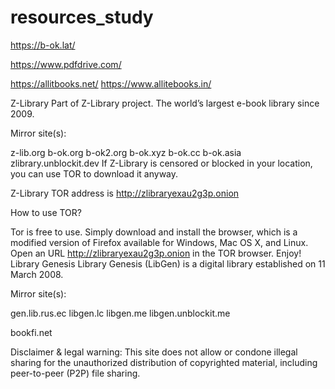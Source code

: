 # resources_study

https://b-ok.lat/

https://www.pdfdrive.com/

https://allitbooks.net/
https://www.allitebooks.in/











Z-Library
Part of Z-Library project. The world’s largest e-book library since 2009.

Mirror site(s):

z-lib.org
b-ok.org
b-ok2.org
b-ok.xyz
b-ok.cc
b-ok.asia
zlibrary.unblockit.dev
If Z-Library is censored or blocked in your location, you can use TOR to download it anyway.

Z-Library TOR address is http://zlibraryexau2g3p.onion

How to use TOR?

Tor is free to use. Simply download and install the browser, which is a modified version of Firefox available for Windows, Mac OS X, and Linux.
Open an URL http://zlibraryexau2g3p.onion in the TOR browser.
Enjoy!
Library Genesis
Library Genesis (LibGen) is a digital library established on 11 March 2008.

Mirror site(s):

gen.lib.rus.ec
libgen.lc
libgen.me
libgen.unblockit.me

bookfi.net

Disclaimer & legal warning: This site does not allow or condone illegal sharing for the unauthorized distribution of copyrighted material, including peer-to-peer (P2P) file sharing.
